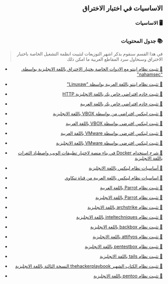 <h2 dir='rtl' align='right'>الاساسيات في اختبار الاختراق  </h2>
<h3 dir='rtl' align='right'> 🖥 الاساسيات</h3>

## <h3 dir='rtl' align='right'>📚 جدول المحتويات  </h3>

>  <p dir='rtl' align='right'> في هذا القسم سنقوم بذكر اشهر التوزيعات لتثبيت انظمة التشغيل الخاصة باختبار الاختراق وسنحاول سرد المقاطع العربية ما امكن ذلك

  - [<p dir='rtl' align='right'>🔘 تثبيت نظام ابنتو مع الادوات الخاصة بختبار الاختراق باللغة الانجليزية بواسطة. "nahamsec" </p>](https://www.youtube.com/watch?v=YhUiAH5SIqk)
  - [<p dir='rtl' align='right'>🔘 تثبيت نظام ابنتو باللغة العربية بواسطة "Linuxaw" </p>](https://youtu.be/3Vj6QnnOUmE) 
  - [<p dir='rtl' align='right'>🔘 تثبيت خادم افتراضي خاص بك باللغة الانجليزية  HTTP</p>](https://www.linux.com/learn/easy-lamp-server-installation)
  - [<p dir='rtl' align='right'>🔘 تثبيت خادم افتراضي خاص بك باللغة العربية  </p>](https://youtu.be/oPQpzx-BlhY)
  - [<p dir='rtl' align='right'>🔘 تثبيت لينكس افتراضي من بواسطة VBOX باللغة الانجليزية </p>](https://linuxconfig.org/how-to-install-kali-linux-on-virtualbox)
  - [<p dir='rtl' align='right'>🔘 تثبيت لينكس افترضي بواسطة VBOX باللغة العربية </p>](https://youtu.be/QqC7ch9SdKA)
  - [<p dir='rtl' align='right'>🔘 تثبيت لينكس افترضي بواسطة VMware باللغة العربية</p>](https://youtu.be/qWzYuNKUYgI)
  - [<p dir='rtl' align='right'>🔘 تثبيت لينكس افترضي بواسطة VMware باللغة الانجليزية</p>](https://youtu.be/guXsuDnAD_c)
  - [<p dir='rtl' align='right'>🔘 شرح استخدام Docker في بناء منصة لاختبار تطبيقات الويب واصطياد الثغرات باللغة الانجليزية</p>](https://www.youtube.com/watch?v=5G6tA8Q9AuQ)
  - [<p dir='rtl' align='right'>🔘 أساسيات نظام لينكس باللغة الانجليزية</p>](https://lifehacker.com/5633909/who-needs-a-mouse-learn-to-use-the-command-line-for-almost-anything)
  - [<p dir='rtl' align='right'>🔘 اساسيات نظام لينكس باللغة العربية من قناة تنكاوي</p>](https://youtu.be/njuF6MbedgE)
  - [<p dir='rtl' align='right'>🔘  تثبيت نظام Parrot باللغة العربية </p>](https://youtu.be/QUpVSXwdUsc)
  - [<p dir='rtl' align='right'>🔘 تثبيت نظام Parrot باللغة الانجليزية </p>](https://youtu.be/0szBQ2_uXh0)
  - [<p dir='rtl' align='right'>🔘 تثبيت نظام archstrike باللغة الانجليزية  </p>](https://archstrike.org)
  - [<p dir='rtl' align='right'>🔘 تثبيت نظام inteltechniques باللغة الانجليزية </p>](https://inteltechniques.com/buscador/)
  - [<p dir='rtl' align='right'>🔘 تثبيت نظام backbox باللغة الانجليزية </p>](https://www.backbox.org)
  - [<p dir='rtl' align='right'>🔘 تثبيت نظام attifyos باللغة الانجليزية </p>](https://github.com/adi0x90/attifyos)
  - [<p dir='rtl' align='right'>🔘 تثبيت نظام pentestbox باللغة الانجليزية </p>](https://pentestbox.org)
  - [<p dir='rtl' align='right'>🔘 تثبيت نظام tails باللغة الانجليزية </p>](https://tails.boum.org)
  - [<p dir='rtl' align='right'>🔘 تثبيت نظام الكتاب الشهير thehackerplaybook النسخة الثالثة باللغة الانجليزية</p>](http://dl1.thehackerplaybook.com/THP-vm.zip)
  - [<p dir='rtl' align='right'>🔘 تثبيت نظام pentoo باللغة الانجليزية </p>](https://www.pentoo.ch)
  </p>
